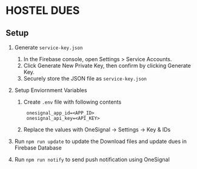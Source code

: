 # HOSTEL DUES

## Setup
1. Generate `service-key.json`
    1. In the Firebase console, open Settings > Service Accounts.
    2. Click Generate New Private Key, then confirm by clicking Generate Key.
    3. Securely store the JSON file as `service-key.json`
2. Setup Enviornment Variables
    1. Create `.env` file with following contents
                
            onesignal_app_id=<APP_ID>
            onesignal_api_key=<API_KEY>
    2. Replace the values with OneSignal -> Settings -> Key & IDs

3. Run `npm run update` to update the Download files and update dues in Firebase Database
4. Run `npm run notify` to send push notification using OneSignal